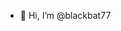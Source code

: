 - 👋 Hi, I’m @blackbat77


<!---
blackbat77/blackbat77 is a ✨ special ✨ repository because its `README.md` (this file) appears on your GitHub profile.
You can click the Preview link to take a look at your changes.
--->
